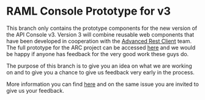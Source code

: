 # RAML Console Prototype for v3

This branch only contains the prototype components for the new version of the API Console v3. Version 3 will combine reusable web components that have been developed in cooperation with the [Advanced Rest Client](https://advancedrestclient.com/) team. The full prototype for the ARC project can be accessed [here](https://github.com/jarrodek/arc-prototype/) and we would be happy if anyone has feedback for the very good work these guys do.

The purpose of this branch is to give you an idea on what we are working on and to give you a chance to give us feedback very early in the process.

More information you can find [here]() and on the same issue you are invited to give us your feedback.
